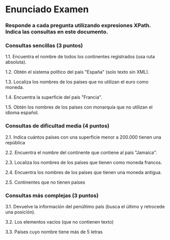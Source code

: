 # Enunciado Examen
>
### Responde a cada pregunta utilizando expresiones XPath. Indica las consultas en este documento.
>
### Consultas sencillas (3 puntos)
>
1.1. Encuentra el nombre de todos los continentes registrados (usa ruta absoluta).
>
1.2. Obtén el sistema político del país "España" (solo texto sin XML).
>
1.3. Localiza los nombres de los países que no utilizan el euro como moneda.
>
1.4. Encuentra la superficie del país "Francia".
>
1.5. Obtén los nombres de los países con monarquía que no utilizan el idioma español.
>
### Consultas de dificultad media (4 puntos)
>
2.1. Indica cuántos países con una superficie menor a 200.000 tienen una república
>
2.2. Encuentra el nombre del continente que contiene al país "Jamaica".
>
2.3. Localiza los nombres de los países que tienen como moneda francos.
>
2.4. Encuentra los nombres de los países que tienen una moneda antigua.
>
2.5. Continentes que no tienen países
>
### Consultas más complejas (3 puntos)
>
3.1. Devuelve la información del penúltimo país (busca el último y retrocede una posición).
>
3.2. Los elementos vacíos (que no contienen texto)
>
3.3. Países cuyo nombre tiene más de 5 letras
